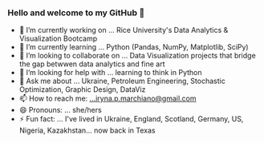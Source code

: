 ### Hello and welcome to my GitHub 👋 
- 🔭 I’m currently working on ... Rice University's Data Analytics & Visualization Bootcamp
- 🌱 I’m currently learning ... Python (Pandas, NumPy, Matplotlib, SciPy)
- 👯 I’m looking to collaborate on ... Data Visualization projects that bridge the gap betwwen data analytics and fine art
- 🤔 I’m looking for help with ... learning to think in Python
- 💬 Ask me about ... Ukraine, Petroleum Engineering, Stochastic Optimization, Graphic Design, DataViz
- 📫 How to reach me: ...iryna.p.marchiano@gmail.com
- 😄 Pronouns: ... she/hers
- ⚡ Fun fact: ... I've lived in Ukraine, England, Scotland, Germany, US, Nigeria, Kazakhstan... now back in Texas

